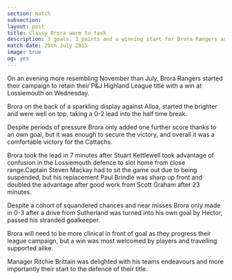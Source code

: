 ```yaml
---
section: match
subsection:
layout: post
title: Classy Brora warm to task
description: 3 goals, 3 points and a winning start for Brora Rangers as Joe Malin chalks up his first League clean sheet of the 2015/16 season
match-date: 29th July 2015
image: true
og: yes
---
```

On an evening more resembling November than July, Brora Rangers started their campaign to retain their P&J Highland League title with a win at Lossiemouth on Wednesday.

Brora on the back of a sparkling display against Alloa, started the brighter and were well on top, taking a 0-2 lead into the half time break. 

Despite periods of pressure Brora only added one further score thanks to an own goal, but it was enough to secure the victory, and overall it was a comfortable victory for the Cattachs.

Brora took the lead in 7 minutes after Stuart Kettlewell took advantage of confusion in the Lossiemouth defence to slot home from close range.Captain Steven Mackay had to sit the game out due to being suspended, but his replacement Paul Brindle was sharp up front and doubled the advantage after good work from Scott Graham after 23 minutes. 

Despite a cohort of squandered chances and near misses Brora only made in 0-3 after a drive from Sutherland was turned into his own goal by Hector, passed his stranded goalkeeper.

Brora will need to be more clinical in front of goal as they progress their league campaign, but a win was most welcomed by players and travelling supported alike. 

Manager Ritchie Brittain was delighted with his teams endeavours and more importantly their start to the defence of their title. 